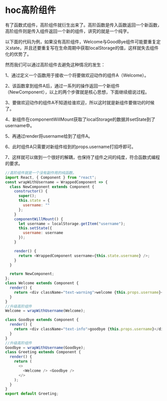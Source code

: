# hoc高阶组件
有了函数式组件，高阶组件就衍生出来了。高阶函数是传入函数返回一个新函数，高阶组件则是传入组件返回一个新的组件，讲究的就是一个纯字。

以下面的代码为例，如果没有高阶组件，Welcome与GoodBye组件可能要重复定义state，并且还要重复写在生命周期中获取localStorage的值，这样就失去组件化的优势了。

然而我们可以通过高阶组件去避免这种情况的发生：

1、通过定义一个函数用于接收一个将要做欢迎动作的组件A（Welcome）。

2、该函数拿到组件A后，通过一系列的操作返回一个新组件（NewComponent），以上的两个步骤就是核心思想，下面继续细说过程。

3、要做欢迎动作的组件A不知道给谁欢迎，所以这时就是新组件要做功的时候了。

4、新组件在componentWillMount获取了localStorage的数据并setState到了username中。

5、再通过render将username给到了组件A。

6、此时组件A只需要对新组件给到的props.username打招呼即可。

7、这样就可以做到一个很好的解耦，也保持了组件之间的纯度，符合函数式编程的要求。

```javascript
//高阶组件就是一个没有副作用的纯函数。
import React, { Component } from "react";
const wrapWithUsername = WrappedComponent => {
  class NewComponent extends Component {
    constructor() {
      super();
      this.state = {
        username: ""
      };
    }
    componentWillMount() {
      let username = localStorage.getItem("username");
      this.setState({
        username: username
      });
    }

    render() {
      return <WrappedComponent username={this.state.username} />;
    }
  }

  return NewComponent;
};
class Welcome extends Component {
  render() {
    return <div className="text-warning">welcome {this.props.username}</div>;
  }
}
//升级高阶组件
Welcome = wrapWithUsername(Welcome);

class Goodbye extends Component {
  render() {
    return <div className="text-info">goodbye {this.props.username}</div>;
  }
}
//升级高阶组件
Goodbye = wrapWithUsername(Goodbye);
class Greeting extends Component {
  render() {
    return (
      <>
        <Welcome /> <Goodbye />
      </>
    );
  }
}
export default Greeting;
```